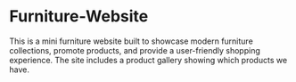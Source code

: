 # Furniture-Website
This is a mini furniture website built to showcase modern furniture collections, promote products, and provide a user-friendly shopping experience. The site includes a product gallery showing which products we have.
